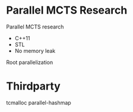 # Parallel MCTS Research
Parallel MCTS research

- C++11
- STL
- No memory leak

Root parallelization

# Thirdparty
tcmalloc
parallel-hashmap
